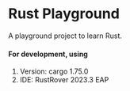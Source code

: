 # Rust Playground 

A playground project to learn Rust.

#### For development, using

1. Version: cargo 1.75.0
2. IDE: RustRover 2023.3 EAP